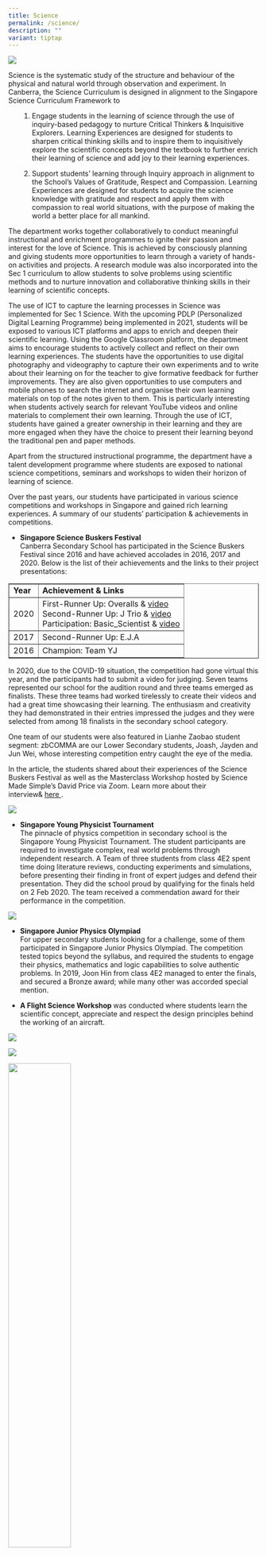 ```yaml
---
title: Science
permalink: /science/
description: ""
variant: tiptap
---
```

![](/images/science-0.png)

<div>
<div>
<p>Science is the systematic study of the structure and behaviour of the physical and natural world through observation and experiment. In Canberra, the Science Curriculum is designed in alignment to the Singapore Science Curriculum Framework to</p>
<ol>
<ol>
<li>
<p>Engage students in the learning of science through the use of inquiry-based pedagogy to nurture Critical Thinkers &amp; Inquisitive Explorers. Learning Experiences are designed for students to sharpen critical thinking skills and to inspire them to inquisitively explore the scientific concepts beyond the textbook to further enrich their learning of science and add joy to their learning experiences.</p>
</li>
<li>
<p>Support students’ learning through Inquiry approach in alignment to the School’s Values of Gratitude, Respect and Compassion. Learning Experiences are designed for students to acquire the science knowledge with gratitude and respect and apply them with compassion to real world situations, with the purpose of making the world a better place for all mankind.</p>
</li>
</ol>
</ol>
<p>The department works together collaboratively to conduct meaningful instructional and enrichment programmes to ignite their passion and interest for the love of Science. This is achieved by consciously planning and giving students more opportunities to learn through a variety of hands-on activities and projects. A research module was also incorporated into the Sec 1 curriculum to allow students to solve problems using scientific methods and to nurture innovation and collaborative thinking skills in their learning of scientific concepts.</p>
<p>The use of ICT to capture the learning processes in Science was implemented for Sec 1 Science. With the upcoming PDLP (Personalized Digital Learning Programme) being implemented in 2021, students will be exposed to various ICT platforms and apps to enrich and deepen their scientific learning. Using the Google Classroom platform, the department aims to encourage students to actively collect and reflect on their own learning experiences. The students have the opportunities to use digital photography and videography to capture their own experiments and to write about their learning on for the teacher to give formative feedback for further improvements. They are also given opportunities to use computers and mobile phones to search the internet and organise their own learning materials on top of the notes given to them. This is particularly interesting when students actively search for relevant YouTube videos and online materials to complement their own learning. Through the use of ICT, students have gained a greater ownership in their learning and they are more engaged when they have the choice to present their learning beyond the traditional pen and paper methods.</p>
<p>Apart from the structured instructional programme, the department have a talent development programme where students are exposed to national science competitions, seminars and workshops to widen their horizon of learning of science.</p>
<p>Over the past years, our students have participated in various science competitions and workshops in Singapore and gained rich learning experiences. A summary of our students’ participation &amp; achievements in competitions.</p>
</div>
</div>
<div>
<div>
<ul>
<li>
<p><strong>Singapore Science Buskers Festival<br></strong>Canberra Secondary School has participated in the Science Buskers Festival since 2016 and have achieved accolades in 2016, 2017 and 2020. Below is the list of their achievements and the links to their project presentations:</p>
</li>
</ul>
</div>
</div>
<table border="1" width="80%" cellspacing="1" cellpadding="0">
<tbody>
<tr>
<td><strong>Year</strong></td>
<td><strong>Achievement &amp; Links</strong></td>
</tr>
<tr>
<td>2020</td>
<td>First-Runner Up: Overalls &amp;&nbsp;<a href="https://youtu.be/_k-Ho6dOuEY" target="_blank" rel="noopener">video</a><br>Second-Runner Up: J Trio &amp;&nbsp;<a href="https://youtu.be/M8a6aqs6jYA" target="_blank" rel="noopener">video</a><br>Participation: Basic_Scientist &amp;&nbsp;<a href="https://www.science.edu.sg/whats-on/singapore-science-festival/science-buskers-festival/buskers-listing-34" target="_blank" rel="noopener">video</a></td>
</tr>
<tr>
<td>2017</td>
<td>Second-Runner Up: E.J.A</td>
</tr>
<tr>
<td>2016</td>
<td>Champion: Team YJ</td>
</tr>
</tbody>
</table>
<p>In 2020, due to the COVID-19 situation, the competition had gone virtual this year, and the participants had to submit a video for judging. Seven teams represented our school for the audition round and three teams emerged as finalists. These three teams had worked tirelessly to create their videos and had a great time showcasing their learning. The enthusiasm and creativity they had demonstrated in their entries impressed the judges and they were selected from among 18 finalists in the secondary school category.</p>
<p>One team of our students were also featured in Lianhe Zaobao student segment: zbCOMMA are our Lower Secondary students, Joash, Jayden and Jun Wei, whose interesting competition entry caught the eye of the media.</p>
<p>In the article, the students shared about their experiences of the Science Buskers Festival as well as the Masterclass Workshop hosted by Science Made Simple’s David Price via Zoom. Learn more about their interview&amp;&nbsp;<a href="https://zbschools.sg/news/local/stories-16671" target="_blank" rel="noopener">here&nbsp;</a>.</p>

![](/images/science1.jpg)

<ul>
<li>
<p><strong>Singapore Young Physicist Tournament<br></strong>The pinnacle of physics competition in secondary school is the Singapore Young Physicist Tournament. The student participants are required to investigate complex, real world problems through independent research. A Team of three students from class 4E2 spent time doing literature reviews, conducting experiments and simulations, before presenting their finding in front of expert judges and defend their presentation. They did the school proud by qualifying for the finals held on 2 Feb 2020. The team received a commendation award for their performance in the competition.</p>
</li>
</ul>

![](/images/science2.jpg)

<ul>
<li>
<p><strong>Singapore Junior Physics Olympiad<br></strong>For upper secondary students looking for a challenge, some of them participated in Singapore Junior Physics Olympiad. The competition tested topics beyond the syllabus, and required the students to engage their physics, mathematics and logic capabilities to solve authentic problems. In 2019, Joon Hin from class 4E2 managed to enter the finals, and secured a Bronze award; while many other was accorded special mention.</p>
</li>
<li>
<p><strong>A Flight Science Workshop&nbsp;</strong>was conducted where students learn the scientific concept, appreciate and respect the design principles behind the working of an aircraft.</p>
</li>
</ul>

![](/images/science3.png)

![](/images/science4.png)

<img src="/images/science5.png" style="width:50%">